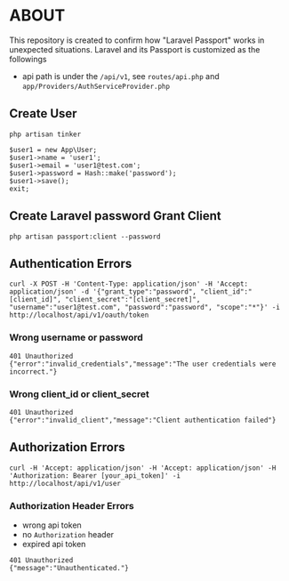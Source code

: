 # ABOUT 

This repository is created to confirm how "Laravel Passport" works in unexpected situations.
Laravel and its Passport is customized as the followings

* api path is under the `/api/v1`, see `routes/api.php` and `app/Providers/AuthServiceProvider.php`


## Create User

```
php artisan tinker
```

```
$user1 = new App\User;
$user1->name = 'user1';
$user1->email = 'user1@test.com';
$user1->password = Hash::make('password');
$user1->save();
exit;
```

## Create Laravel password Grant Client

```
php artisan passport:client --password
```

## Authentication Errors

```
curl -X POST -H 'Content-Type: application/json' -H 'Accept: application/json' -d '{"grant_type":"password", "client_id":"[client_id]", "client_secret":"[client_secret]", "username":"user1@test.com", "password":"password", "scope":"*"}' -i http://localhost/api/v1/oauth/token
```

### Wrong username or password

```
401 Unauthorized
{"error":"invalid_credentials","message":"The user credentials were incorrect."}
```

### Wrong client_id or client_secret

```
401 Unauthorized
{"error":"invalid_client","message":"Client authentication failed"}
```

## Authorization Errors

```
curl -H 'Accept: application/json' -H 'Accept: application/json' -H 'Authorization: Bearer [your_api_token]' -i http://localhost/api/v1/user
```

### Authorization Header Errors

* wrong api token
* no `Authorization` header
* expired api token

```
401 Unauthorized 
{"message":"Unauthenticated."}
```
